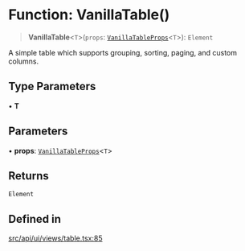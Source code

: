 # Function: VanillaTable()

> **VanillaTable**\<`T`\>(`props`: [`VanillaTableProps`](../interfaces/VanillaTableProps.md)\<`T`\>): `Element`

A simple table which supports grouping, sorting, paging, and custom columns.

## Type Parameters

• **T**

## Parameters

• **props**: [`VanillaTableProps`](../interfaces/VanillaTableProps.md)\<`T`\>

## Returns

`Element`

## Defined in

[src/api/ui/views/table.tsx:85](https://github.com/blacksmithgu/datacore/blob/7b0c019def7e079c43dc5dbea32d9f610e95285b/src/api/ui/views/table.tsx#L85)
